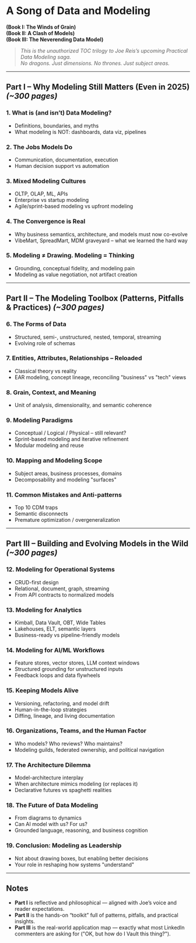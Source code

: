 # A Song of Data and Modeling

**(Book I: The Winds of Grain)**  
**(Book II: A Clash of Models)**  
**(Book III: The Neverending Data Model)**  

> *This is the unauthorized TOC trilogy to Joe Reis’s upcoming Practical Data Modeling saga.*  
> *No dragons. Just dimensions. No thrones. Just subject areas.*

---

## Part I – Why Modeling Still Matters (Even in 2025) *(~300 pages)*

### 1. What is (and isn’t) Data Modeling?
- Definitions, boundaries, and myths  
- What modeling is NOT: dashboards, data viz, pipelines

### 2. The Jobs Models Do
- Communication, documentation, execution  
- Human decision support vs automation

### 3. Mixed Modeling Cultures
- OLTP, OLAP, ML, APIs  
- Enterprise vs startup modeling  
- Agile/sprint-based modeling vs upfront modeling

### 4. The Convergence is Real
- Why business semantics, architecture, and models must now co-evolve  
- VibeMart, SpreadMart, MDM graveyard – what we learned the hard way

### 5. Modeling ≠ Drawing. Modeling = Thinking
- Grounding, conceptual fidelity, and modeling pain  
- Modeling as value negotiation, not artifact creation

---

## Part II – The Modeling Toolbox (Patterns, Pitfalls & Practices) *(~300 pages)*

### 6. The Forms of Data
- Structured, semi-, unstructured, nested, temporal, streaming  
- Evolving role of schemas

### 7. Entities, Attributes, Relationships – Reloaded
- Classical theory vs reality  
- EAR modeling, concept lineage, reconciling "business" vs "tech" views

### 8. Grain, Context, and Meaning
- Unit of analysis, dimensionality, and semantic coherence

### 9. Modeling Paradigms
- Conceptual / Logical / Physical – still relevant?  
- Sprint-based modeling and iterative refinement  
- Modular modeling and reuse

### 10. Mapping and Modeling Scope
- Subject areas, business processes, domains  
- Decomposability and modeling "surfaces"

### 11. Common Mistakes and Anti-patterns
- Top 10 CDM traps  
- Semantic disconnects  
- Premature optimization / overgeneralization

---

## Part III – Building and Evolving Models in the Wild *(~300 pages)*

### 12. Modeling for Operational Systems
- CRUD-first design  
- Relational, document, graph, streaming  
- From API contracts to normalized models

### 13. Modeling for Analytics
- Kimball, Data Vault, OBT, Wide Tables  
- Lakehouses, ELT, semantic layers  
- Business-ready vs pipeline-friendly models

### 14. Modeling for AI/ML Workflows
- Feature stores, vector stores, LLM context windows  
- Structured grounding for unstructured inputs  
- Feedback loops and data flywheels

### 15. Keeping Models Alive
- Versioning, refactoring, and model drift  
- Human-in-the-loop strategies  
- Diffing, lineage, and living documentation

### 16. Organizations, Teams, and the Human Factor
- Who models? Who reviews? Who maintains?  
- Modeling guilds, federated ownership, and political navigation

### 17. The Architecture Dilemma
- Model-architecture interplay  
- When architecture mimics modeling (or replaces it)  
- Declarative futures vs spaghetti realities

### 18. The Future of Data Modeling
- From diagrams to dynamics  
- Can AI model with us? For us?  
- Grounded language, reasoning, and business cognition

### 19. Conclusion: Modeling as Leadership
- Not about drawing boxes, but enabling better decisions  
- Your role in reshaping how systems "understand"

---

## Notes

- **Part I** is reflective and philosophical — aligned with Joe’s voice and reader expectations.
- **Part II** is the hands-on “toolkit” full of patterns, pitfalls, and practical insights.
- **Part III** is the real-world application map — exactly what most LinkedIn commenters are asking for ("OK, but how do I Vault this thing?").

